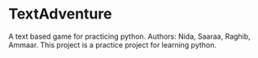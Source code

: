 # TextAdventure
A text based game for practicing python. Authors: Nida, Saaraa, Raghib, Ammaar.
This project is a practice project for learning python.
